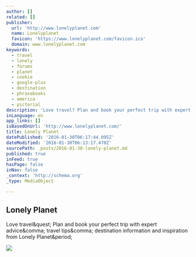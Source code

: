 ```yaml
---
author: []
related: []
publisher:
  url: 'http://www.lonelyplanet.com'
  name: Lonelyplanet
  favicon: 'https://www.lonelyplanet.com/favicon.ico'
  domain: www.lonelyplanet.com
keywords:
  - travel
  - lonely
  - forums
  - planet
  - cookie
  - google-plus
  - destination
  - phrasebooks
  - america
  - pictorial
description: 'Love travel? Plan and book your perfect trip with expert advice, travel tips, destination information and inspiration from Lonely Planet.'
inLanguage: en
app_links: []
isBasedOnUrl: 'http://www.lonelyplanet.com/'
title: Lonely Planet
datePublished: '2016-01-30T06:17:44.095Z'
dateModified: '2016-01-30T06:13:17.470Z'
sourcePath: _posts/2016-01-30-lonely-planet.md
published: true
inFeed: true
hasPage: false
inNav: false
_context: 'http://schema.org'
_type: MediaObject

---
```

<article style=""><h1>Lonely Planet</h1><p>Love travel&amp;quest; Plan and book your perfect trip with expert advice&amp;comma; travel tips&amp;comma; destination information and inspiration from Lonely Planet&amp;period;</p><img src="http://media.lonelyplanet.com/a/g/hi/t/8fe18c4bd44185b7255574436149e115-beaches.jpg" /></article>